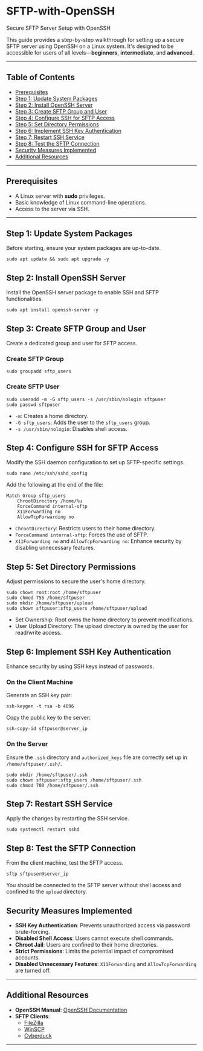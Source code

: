 # SFTP-with-OpenSSH
Secure SFTP Server Setup with OpenSSH

This guide provides a step-by-step walkthrough for setting up a secure SFTP server using OpenSSH on a Linux system. It's designed to be accessible for users of all levels—**beginners**, **intermediate**, and **advanced**.

---

## Table of Contents

- [Prerequisites](#prerequisites)
- [Step 1: Update System Packages](#step-1-update-system-packages)
- [Step 2: Install OpenSSH Server](#step-2-install-openssh-server)
- [Step 3: Create SFTP Group and User](#step-3-create-sftp-group-and-user)
- [Step 4: Configure SSH for SFTP Access](#step-4-configure-ssh-for-sftp-access)
- [Step 5: Set Directory Permissions](#step-5-set-directory-permissions)
- [Step 6: Implement SSH Key Authentication](#step-6-implement-ssh-key-authentication)
- [Step 7: Restart SSH Service](#step-7-restart-ssh-service)
- [Step 8: Test the SFTP Connection](#step-8-test-the-sftp-connection)
- [Security Measures Implemented](#security-measures-implemented)
- [Additional Resources](#additional-resources)

---

## Prerequisites

- A Linux server with **sudo** privileges.
- Basic knowledge of Linux command-line operations.
- Access to the server via SSH.

---

## Step 1: Update System Packages

Before starting, ensure your system packages are up-to-date.

```
sudo apt update && sudo apt upgrade -y
```

## Step 2: Install OpenSSH Server

Install the OpenSSH server package to enable SSH and SFTP functionalities.

```
sudo apt install openssh-server -y
```

## Step 3: Create SFTP Group and User

Create a dedicated group and user for SFTP access.

### Create SFTP Group

```
sudo groupadd sftp_users
```

### Create SFTP User
```
sudo useradd -m -G sftp_users -s /usr/sbin/nologin sftpuser
sudo passwd sftpuser
```
  - `-m`: Creates a home directory.
  - `-G sftp_users`: Adds the user to the `sftp_users` group.
  - `-s /usr/sbin/nologin`: Disables shell access.

## Step 4: Configure SSH for SFTP Access

Modify the SSH daemon configuration to set up SFTP-specific settings.

```
sudo nano /etc/ssh/sshd_config
```

Add the following at the end of the file:
```
Match Group sftp_users
    ChrootDirectory /home/%u
    ForceCommand internal-sftp
    X11Forwarding no
    AllowTcpForwarding no
```
  - `ChrootDirectory`: Restricts users to their home directory.
  - `ForceCommand internal-sftp`: Forces the use of SFTP.
  - `X11Forwarding no` and `AllowTcpForwarding no`: Enhance security by disabling unnecessary features.

## Step 5: Set Directory Permissions

Adjust permissions to secure the user's home directory.

```
sudo chown root:root /home/sftpuser
sudo chmod 755 /home/sftpuser
sudo mkdir /home/sftpuser/upload
sudo chown sftpuser:sftp_users /home/sftpuser/upload
```
  - Set Ownership: Root owns the home directory to prevent modifications.
  - User Upload Directory: The upload directory is owned by the user for read/write access.

## Step 6: Implement SSH Key Authentication

Enhance security by using SSH keys instead of passwords.

### On the Client Machine

Generate an SSH key pair:

```
ssh-keygen -t rsa -b 4096
```
Copy the public key to the server:
```
ssh-copy-id sftpuser@server_ip
```
### On the Server

Ensure the `.ssh` directory and `authorized_keys` file are correctly set up in `/home/sftpuser/.ssh/`.

```
sudo mkdir /home/sftpuser/.ssh
sudo chown sftpuser:sftp_users /home/sftpuser/.ssh
sudo chmod 700 /home/sftpuser/.ssh
```
## Step 7: Restart SSH Service

Apply the changes by restarting the SSH service.

```
sudo systemctl restart sshd
```
## Step 8: Test the SFTP Connection

From the client machine, test the SFTP access.

```
sftp sftpuser@server_ip
```
You should be connected to the SFTP server without shell access and confined to the `upload` directory.

## Security Measures Implemented

  - **SSH Key Authentication**: Prevents unauthorized access via password brute-forcing.
  - **Disabled Shell Access**: Users cannot execute shell commands.
  - **Chroot Jail**: Users are confined to their home directories.
  - **Strict Permissions**: Limits the potential impact of compromised accounts.
  - **Disabled Unnecessary Features**: `X11Forwarding` and `AllowTcpForwarding` are turned off.

---

## Additional Resources

- **OpenSSH Manual**: [OpenSSH Documentation](https://www.openssh.com/manual.html)
- **SFTP Clients**:
  - [FileZilla](https://filezilla-project.org/)
  - [WinSCP](https://winscp.net/)
  - [Cyberduck](https://cyberduck.io/)

---


